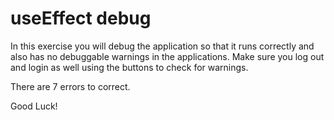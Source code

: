 # useEffect debug

In this exercise you will debug the application so that it runs correctly and
also has no debuggable warnings in the applications. Make sure you log out and
login as well using the buttons to check for warnings.

There are 7 errors to correct.

Good Luck!
